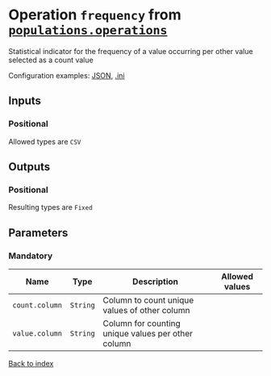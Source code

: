 
# Operation `frequency` from [`populations.operations`](../package/populations.operations.md)

Statistical indicator for the frequency of a value occurring per other value selected as a count value

Configuration examples: [JSON](../operation/frequency/example.json), [.ini](../operation/frequency/example.ini)

## Inputs

### Positional

Allowed types are `CSV`



## Outputs

### Positional

Resulting types are `Fixed`


## Parameters

### Mandatory

Name | Type | Description | Allowed values
--- | --- | --- | ---
`count.column` | `String` | Column to count unique values of other column | 
`value.column` | `String` | Column for counting unique values per other column | 



[Back to index](../index.md)
